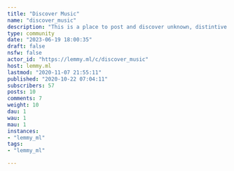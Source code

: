 ```yaml
---
title: "Discover Music" 
name: "discover_music"
description: "This is a place to post and discover unknown, distintive music with the potential to become mainstream. **What does it mean to be unknown?** A good indication might be that _none of the artist's music videos have more than a million views_. The fewer the better! **What does it mean to be distinctive?**_The artist should bring something novel to their music_. A distinctive sound that sets the artist's music apart from other mainstream music.The ability to create catchy, radio-friendly or otherwise easily commercially exploitable songs in established genres is not sufficient. **What does it mean to have the potential to become mainstream?** It should not be excessively demanding of the listener, such as requiring familiarity with genres, instruments or styles that are not mainstream.On the other hand, it also shouldn't have to sound good on a potato. Good music demands good fidelity."
type: community
date: "2023-06-19 18:00:35"
draft: false
nsfw: false
actor_id: "https://lemmy.ml/c/discover_music"
host: lemmy.ml
lastmod: "2020-11-07 21:55:11"
published: "2020-10-22 07:04:11"
subscribers: 57
posts: 10
comments: 7
weight: 10
dau: 1
wau: 1
mau: 1
instances:
- "lemmy_ml"
tags: 
- "lemmy_ml"

---
```

